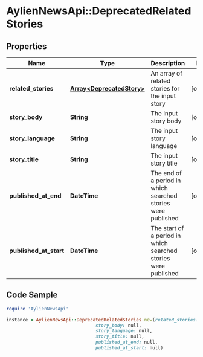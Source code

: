 # AylienNewsApi::DeprecatedRelatedStories

## Properties

Name | Type | Description | Notes
------------ | ------------- | ------------- | -------------
**related_stories** | [**Array&lt;DeprecatedStory&gt;**](DeprecatedStory.md) | An array of related stories for the input story | [optional] 
**story_body** | **String** | The input story body | [optional] 
**story_language** | **String** | The input story language | [optional] 
**story_title** | **String** | The input story title | [optional] 
**published_at_end** | **DateTime** | The end of a period in which searched stories were published | [optional] 
**published_at_start** | **DateTime** | The start of a period in which searched stories were published | [optional] 

## Code Sample

```ruby
require 'AylienNewsApi'

instance = AylienNewsApi::DeprecatedRelatedStories.new(related_stories: null,
                                 story_body: null,
                                 story_language: null,
                                 story_title: null,
                                 published_at_end: null,
                                 published_at_start: null)
```


